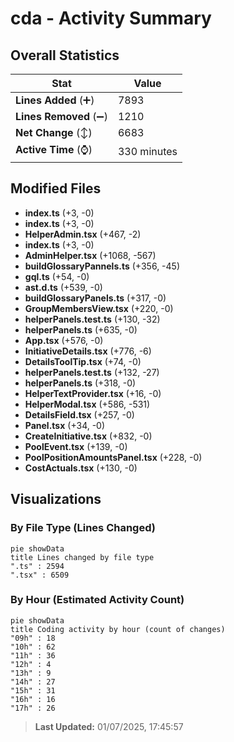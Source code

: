 # cda - Activity Summary 

## Overall Statistics

| Stat                   | Value                                                             |
| ---------------------- | ----------------------------------------------------------------- |
| **Lines Added** (➕)   | 7893                                          |
| **Lines Removed** (➖) | 1210                                        |
| **Net Change** (↕)    | 6683                |
| **Active Time** (⌚)   | 330 minutes |


## Modified Files
- **index.ts** (+3, -0)
- **index.ts** (+3, -0)
- **HelperAdmin.tsx** (+467, -2)
- **index.ts** (+3, -0)
- **AdminHelper.tsx** (+1068, -567)
- **buildGlossaryPannels.ts** (+356, -45)
- **gql.ts** (+54, -0)
- **ast.d.ts** (+539, -0)
- **buildGlossaryPanels.ts** (+317, -0)
- **GroupMembersView.tsx** (+220, -0)
- **helperPanels.test.ts** (+130, -32)
- **helperPanels.ts** (+635, -0)
- **App.tsx** (+576, -0)
- **InitiativeDetails.tsx** (+776, -6)
- **DetailsToolTip.tsx** (+74, -0)
- **helperPanels.test.ts** (+132, -27)
- **helperPanels.ts** (+318, -0)
- **HelperTextProvider.tsx** (+16, -0)
- **HelperModal.tsx** (+586, -531)
- **DetailsField.tsx** (+257, -0)
- **Panel.tsx** (+34, -0)
- **CreateInitiative.tsx** (+832, -0)
- **PoolEvent.tsx** (+139, -0)
- **PoolPositionAmountsPanel.tsx** (+228, -0)
- **CostActuals.tsx** (+130, -0)

## Visualizations

### By File Type (Lines Changed)

```mermaid
pie showData
title Lines changed by file type
".ts" : 2594
".tsx" : 6509
```

### By Hour (Estimated Activity Count)

```mermaid
pie showData
title Coding activity by hour (count of changes)
"09h" : 18
"10h" : 62
"11h" : 36
"12h" : 4
"13h" : 9
"14h" : 27
"15h" : 31
"16h" : 16
"17h" : 26
```


> **Last Updated:** 01/07/2025, 17:45:57